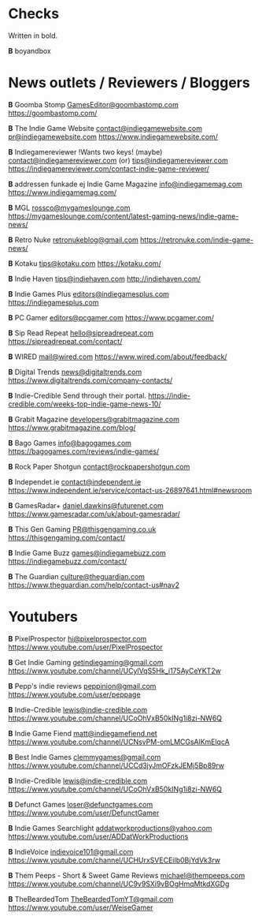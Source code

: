 # Checks
Written in bold.

**B** boyandbox

# News outlets / Reviewers / Bloggers

**B**
Goomba Stomp
GamesEditor@goombastomp.com
https://goombastomp.com/

**B**
The Indie Game Website
contact@indiegamewebsite.com
pr@indiegamewebsite.com
https://www.indiegamewebsite.com/

**B**
Indiegamereviewer !Wants two keys!
(maybe) contact@indiegamereviewer.com
(or) tips@indiegamereviewer.com
https://indiegamereviewer.com/contact-indie-game-reviewer/

**B** addressen funkade ej
Indie Game Magazine
info@indiegamemag.com
https://www.indiegamemag.com/

**B**
MGL
rossco@mygameslounge.com
https://mygameslounge.com/content/latest-gaming-news/indie-game-news/

**B**
Retro Nuke
retronukeblog@gmail.com
https://retronuke.com/indie-game-news/

**B**
Kotaku
tips@kotaku.com
https://kotaku.com/

**B**
Indie Haven
tips@indiehaven.com
http://indiehaven.com/

**B**
Indie Games Plus
editors@indiegamesplus.com
https://indiegamesplus.com

**B**
PC Gamer
editors@pcgamer.com
https://www.pcgamer.com/

**B**
Sip Read Repeat
hello@sipreadrepeat.com
https://sipreadrepeat.com/contact/

**B**
WIRED
mail@wired.com
https://www.wired.com/about/feedback/

**B**
Digital Trends
news@digitaltrends.com
https://www.digitaltrends.com/company-contacts/

**B**
Indie-Credible
Send through their portal.
https://indie-credible.com/weeks-top-indie-game-news-10/

**B**
Grabit Magazine
developers@grabitmagazine.com
https://www.grabitmagazine.com/blog/

**B**
Bago Games
info@bagogames.com
https://bagogames.com/reviews/indie-games/

**B**
Rock Paper Shotgun
contact@rockpapershotgun.com

**B**
Independet.ie
contact@independent.ie 
https://www.independent.ie/service/contact-us-26897641.html#newsroom

**B**
GamesRadar+
daniel.dawkins@futurenet.com
https://www.gamesradar.com/uk/about-gamesradar/

**B**
This Gen Gaming
PR@thisgengaming.co.uk 
https://thisgengaming.com/contact/

**B**
Indie Game Buzz
games@indiegamebuzz.com
https://indiegamebuzz.com/contact/

**B**
The Guardian
culture@theguardian.com
https://www.theguardian.com/help/contact-us#nav2

# Youtubers

**B**
PixelProspector
hi@pixelprospector.com
https://www.youtube.com/user/PixelProspector

**B**
Get Indie Gaming
getindiegaming@gmail.com 
https://www.youtube.com/channel/UCylVqS5Hk_i175AyCeYKT2w

**B**
Pepp's indie reviews
peppinion@gmail.com
https://www.youtube.com/user/peppage

**B**
Indie-Credible
lewis@indie-credible.com
https://www.youtube.com/channel/UCoOhVxB50kINg1i8zi-NW6Q

**B**
Indie Game Fiend
matt@indiegamefiend.net
https://www.youtube.com/channel/UCNsvPM-omLMCGsAlKmElqcA

**B**
Best Indie Games
clemmygames@gmail.com
https://www.youtube.com/channel/UCCd3jyJmOFzkJEMj5Bp89rw

**B**
Indie-Credible
lewis@indie-credible.com
https://www.youtube.com/channel/UCoOhVxB50kINg1i8zi-NW6Q

**B**
Defunct Games
loser@defunctgames.com
https://www.youtube.com/user/DefunctGamer

**B**
Indie Games Searchlight
addatworkproductions@yahoo.com
https://www.youtube.com/user/ADDatWorkProductions

**B**
IndieVoice
indievoice101@gmail.com
https://www.youtube.com/channel/UCHUrxSVECEiIb0BjYdVk3rw

**B**
Them Peeps - Short & Sweet Game Reviews
michael@thempeeps.com
https://www.youtube.com/channel/UC9v9SXi9vBOgHmqMtkdXGDg

**B**
TheBeardedTom
TheBeardedTomYT@gmail.com
https://www.youtube.com/user/WeiseGamer
